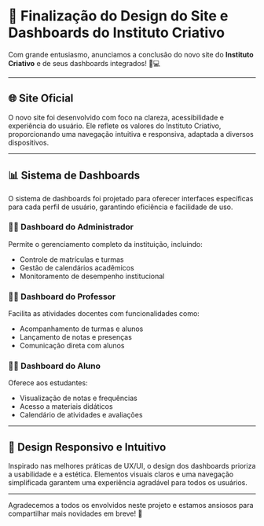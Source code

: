 # 🎉 Finalização do Design do Site e Dashboards do Instituto Criativo

Com grande entusiasmo, anunciamos a conclusão do novo site do **Instituto Criativo** e de seus dashboards integrados! 🎨💻

---

## 🌐 Site Oficial

O novo site foi desenvolvido com foco na clareza, acessibilidade e experiência do usuário. Ele reflete os valores do Instituto Criativo, proporcionando uma navegação intuitiva e responsiva, adaptada a diversos dispositivos.

---

## 📊 Sistema de Dashboards

O sistema de dashboards foi projetado para oferecer interfaces específicas para cada perfil de usuário, garantindo eficiência e facilidade de uso.

### 👩‍💼 Dashboard do Administrador

Permite o gerenciamento completo da instituição, incluindo:

- Controle de matrículas e turmas
- Gestão de calendários acadêmicos
- Monitoramento de desempenho institucional

### 👨‍🏫 Dashboard do Professor

Facilita as atividades docentes com funcionalidades como:

- Acompanhamento de turmas e alunos
- Lançamento de notas e presenças
- Comunicação direta com alunos

### 👨‍🎓 Dashboard do Aluno

Oferece aos estudantes:

- Visualização de notas e frequências
- Acesso a materiais didáticos
- Calendário de atividades e avaliações

---

## 🎨 Design Responsivo e Intuitivo

Inspirado nas melhores práticas de UX/UI, o design dos dashboards prioriza a usabilidade e a estética. Elementos visuais claros e uma navegação simplificada garantem uma experiência agradável para todos os usuários.

---

Agradecemos a todos os envolvidos neste projeto e estamos ansiosos para compartilhar mais novidades em breve! 🚀
